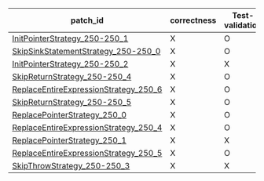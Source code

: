  | patch_id |correctness |Test-validation |NPEX-validation |
 |--- | --- | --- | --- | 
 | [InitPointerStrategy_250-250_1](./patches/InitPointerStrategy_250-250_1/patch.java#L259) | X | O | X | 
 | [SkipSinkStatementStrategy_250-250_0](./patches/SkipSinkStatementStrategy_250-250_0/patch.java#L259) | X | O | X | 
 | [InitPointerStrategy_250-250_2](./patches/InitPointerStrategy_250-250_2/patch.java#L259) | X | X | X | 
 | [SkipReturnStrategy_250-250_4](./patches/SkipReturnStrategy_250-250_4/patch.java#L259) | X | O | O | 
 | [ReplaceEntireExpressionStrategy_250_6](./patches/ReplaceEntireExpressionStrategy_250_6/patch.java#L259) | X | O | X | 
 | [SkipReturnStrategy_250-250_5](./patches/SkipReturnStrategy_250-250_5/patch.java#L259) | X | O | X | 
 | [ReplacePointerStrategy_250_0](./patches/ReplacePointerStrategy_250_0/patch.java#L259) | X | O | X | 
 | [ReplaceEntireExpressionStrategy_250_4](./patches/ReplaceEntireExpressionStrategy_250_4/patch.java#L259) | X | O | X | 
 | [ReplacePointerStrategy_250_1](./patches/ReplacePointerStrategy_250_1/patch.java#L259) | X | X | X | 
 | [ReplaceEntireExpressionStrategy_250_5](./patches/ReplaceEntireExpressionStrategy_250_5/patch.java#L259) | X | O | O | 
 | [SkipThrowStrategy_250-250_3](./patches/SkipThrowStrategy_250-250_3/patch.java#L259) | X | X | X | 
